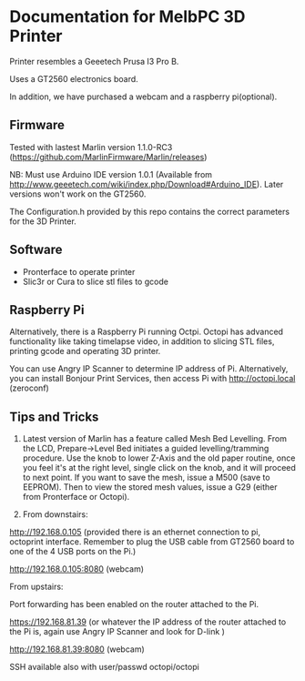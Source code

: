 # Documentation for MelbPC 3D Printer

Printer resembles a Geeetech Prusa I3 Pro B.

Uses a GT2560 electronics board.

In addition, we have purchased a webcam and a raspberry pi(optional).

## Firmware
Tested with lastest Marlin version 1.1.0-RC3 (https://github.com/MarlinFirmware/Marlin/releases)


NB: Must use Arduino IDE version 1.0.1 (Available from http://www.geeetech.com/wiki/index.php/Download#Arduino_IDE). Later versions won't work on the GT2560.


The Configuration.h provided by this repo contains the correct parameters for the 3D Printer.


## Software 
- Pronterface to operate printer
- Slic3r or Cura to slice stl files to gcode

## Raspberry Pi
Alternatively, there is a Raspberry Pi running Octpi.
Octopi has advanced functionality like taking timelapse video, in addition to slicing STL files, printing gcode and operating 3D printer. 


You can use Angry IP Scanner to determine IP address of Pi. Alternatively, you can install Bonjour Print Services, then access Pi with http://octopi.local (zeroconf)

## Tips and Tricks
1. Latest version of Marlin has a feature called Mesh Bed Levelling. From the LCD, Prepare->Level Bed initiates a guided levelling/tramming procedure. Use  the knob to lower Z-Axis and the old paper routine, once you feel it's at the right level, single click on the knob, and it will proceed to next point. If you want to save the mesh, issue a M500 (save to EEPROM). Then to view the stored mesh values, issue a G29 (either from Pronterface or Octopi). 

2. From downstairs:

http://192.168.0.105 (provided there is an ethernet connection to pi, octoprint interface. Remember to plug the USB cable from GT2560 board to one of the 4 USB ports on the Pi.)

http://192.168.0.105:8080 (webcam)



From upstairs:

Port forwarding has been enabled on the router attached to the Pi.


https://192.168.81.39 (or whatever the IP address of the router attached to the Pi is, again use Angry IP Scanner and look for D-link )


http://192.168.81.39:8080 (webcam)

 
SSH available also with user/passwd octopi/octopi 


